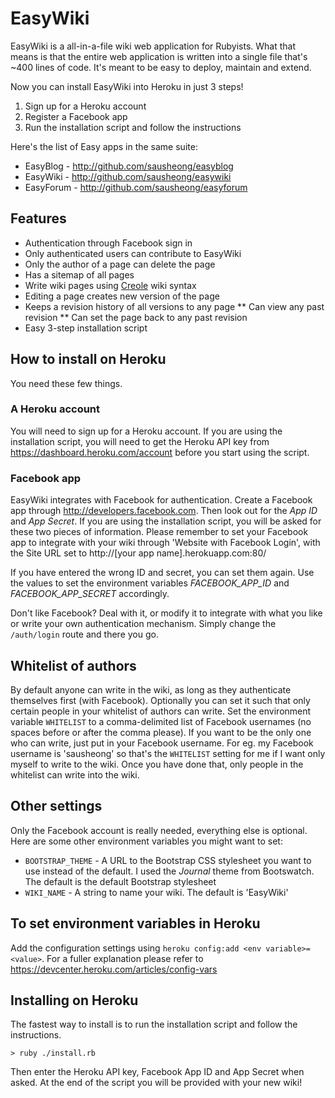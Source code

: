 # EasyWiki

EasyWiki is a all-in-a-file wiki web application for Rubyists. What that means is that the entire web application is written into a single file that's ~400 lines of code. It's meant to be easy to deploy, maintain and extend. 

Now you can install EasyWiki into Heroku in just 3 steps!

1. Sign up for a Heroku account
2. Register a Facebook app
3. Run the installation script and follow the instructions

Here's the list of Easy apps in the same suite:

* EasyBlog - http://github.com/sausheong/easyblog
* EasyWiki - http://github.com/sausheong/easywiki
* EasyForum - http://github.com/sausheong/easyforum

## Features

* Authentication through Facebook sign in
* Only authenticated users can contribute to EasyWiki
* Only the author of a page can delete the page
* Has a sitemap of all pages
* Write wiki pages using [Creole](http://www.wikicreole.org) wiki syntax 
* Editing a page creates new version of the page
* Keeps a revision history of all versions to any page
** Can view any past revision
** Can set the page back to any past revision
* Easy 3-step installation script

## How to install on Heroku

You need these few things.

### A Heroku account

You will need to sign up for a Heroku account. If you are using the installation script, you will need to get the Heroku API key from https://dashboard.heroku.com/account before you start using the script.

### Facebook app

EasyWiki integrates with Facebook for authentication. Create a Facebook app through http://developers.facebook.com. Then look out for the *App ID* and *App Secret*. If you are using the installation script, you will be asked for these two pieces of information. Please remember to set your Facebook app to integrate with your wiki through 'Website with Facebook Login', with the Site URL set to http://[your app name].herokuapp.com:80/

If you have entered the wrong ID and secret, you can set them again. Use the values to set the environment variables *FACEBOOK_APP_ID* and *FACEBOOK_APP_SECRET* accordingly.

Don't like Facebook? Deal with it, or modify it to integrate with what you like or write your own authentication mechanism. Simply change the `/auth/login` route and there you go.

  
## Whitelist of authors

By default anyone can write in the wiki, as long as they authenticate themselves first (with Facebook). Optionally you can set it such that only certain people in your whitelist of authors can write. Set the environment variable `WHITELIST` to a comma-delimited list of Facebook usernames (no spaces before or after the comma please). If you want to be the only one who can write, just put in your Facebook username. For eg. my Facebook username is 'sausheong' so that's the `WHITELIST` setting for me if I want only myself to write to the wiki. Once you have done that, only people in the whitelist can write into the wiki. 

## Other settings

Only the Facebook account is really needed, everything else is optional. Here are some other environment variables you might want to set:

* `BOOTSTRAP_THEME` - A URL to the Bootstrap CSS stylesheet you want to use instead of the default. I used the *Journal* theme from Bootswatch. The default is the default Bootstrap stylesheet
* `WIKI_NAME` - A string to name your wiki. The default is 'EasyWiki'  

## To set environment variables in Heroku

Add the configuration settings using `heroku config:add <env variable>=<value>`. For a fuller explanation please refer to https://devcenter.heroku.com/articles/config-vars
  
## Installing on Heroku

The fastest way to install is to run the installation script and follow the instructions.
    
    > ruby ./install.rb
    
Then enter the Heroku API key, Facebook App ID and App Secret when asked. At the end of the script you will be provided with your new wiki!
